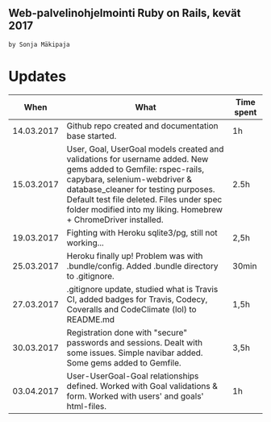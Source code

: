 Web-palvelinohjelmointi Ruby on Rails, kevät 2017
------

`by Sonja Mäkipaja`

# Updates
When | What | Time spent
--------------- | ----- | -----
14.03.2017 | Github repo created and documentation base started. | 1h
15.03.2017 | User, Goal, UserGoal models created and validations for username added. New gems added to Gemfile: rspec-rails, capybara, selenium-webdriver & database_cleaner for testing purposes. Default test file deleted. Files under spec folder modified into my liking. Homebrew + ChromeDriver installed. | 2.5h
19.03.2017 | Fighting with Heroku sqlite3/pg, still not working... | 2,5h
25.03.2017 | Heroku finally up! Problem was with .bundle/config. Added .bundle directory to .gitignore. | 30min
27.03.2017 | .gitignore update, studied what is Travis CI, added badges for Travis, Codecy, Coveralls and CodeClimate (lol) to README.md | 1,5h
30.03.2017 | Registration done with "secure" passwords and sessions. Dealt with some issues. Simple navibar added. Some gems added to Gemfile. | 3,5h
03.04.2017 | User-UserGoal-Goal relationships defined. Worked with Goal validations & form. Worked with users' and goals' html-files. | 1h
